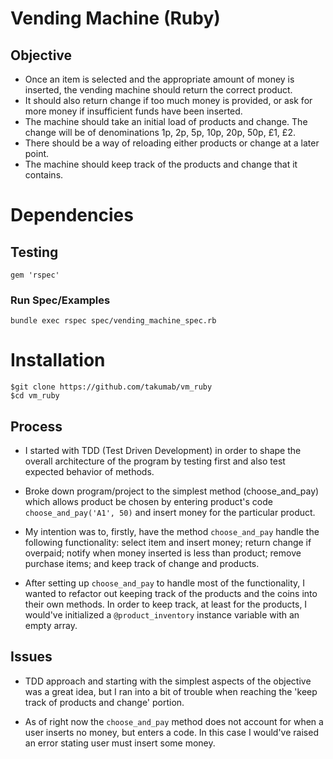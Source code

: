 # Vending Machine (Ruby)


## Objective

- Once an item is selected and the appropriate amount of money is inserted, the vending machine should return the correct product.
- It should also return change if too much money is provided, or ask for more money if insufficient funds have been inserted.
- The machine should take an initial load of products and change. The change will be of denominations 1p, 2p, 5p, 10p, 20p, 50p, £1, £2.
- There should be a way of reloading either products or change at a later point.
- The machine should keep track of the products and change that it contains.

# Dependencies

## Testing
```
gem 'rspec'
```
### Run Spec/Examples
`bundle exec rspec spec/vending_machine_spec.rb`

# Installation
```
$git clone https://github.com/takumab/vm_ruby
$cd vm_ruby
```
## Process
- I started with TDD (Test Driven Development) in order to shape the overall architecture
of the program by testing first and also test expected behavior of methods.  

- Broke down program/project to the simplest method (choose_and_pay) which allows product
be chosen by entering product's code `choose_and_pay('A1', 50)` and insert money for the
particular product.

- My intention was to, firstly, have the method `choose_and_pay` handle the following
functionality: select item and insert money; return change if overpaid; notify when money
inserted is less than product; remove purchase items; and keep track of change and products.

- After setting up `choose_and_pay` to handle most of the functionality, I wanted
to refactor out keeping track of the products and the coins into their own methods.
In order to keep track, at least for the products, I would've initialized a `@product_inventory`
instance variable with an empty array.

## Issues
- TDD approach and starting with the simplest aspects of the objective was a great idea,
but I ran into a bit of trouble when reaching the 'keep track of products and change' portion.

- As of right now the `choose_and_pay` method does not account for when a user inserts no money,
but enters a code. In this case I would've raised an error stating user must insert some money.
